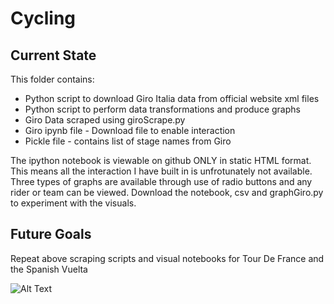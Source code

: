 # Cycling

## Current State

This folder contains:
- Python script to download Giro Italia data from official website xml files
- Python script to perform data transformations and produce graphs
- Giro Data scraped using giroScrape.py
- Giro ipynb file - Download file to enable interaction
- Pickle file - contains list of stage names from Giro

The ipython notebook is viewable on github ONLY in static HTML format. This means all the interaction I have built in is unfrotunately not available. Three types of graphs are available through use of radio buttons and any rider or team can be viewed.
Download the notebook, csv and graphGiro.py to experiment with the visuals.

## Future Goals

Repeat above scraping scripts and visual notebooks for Tour De France and the Spanish Vuelta

![Alt Text](https://github.com/N-Johnston/Visualisations/Cycling/Images/image1.gif)
